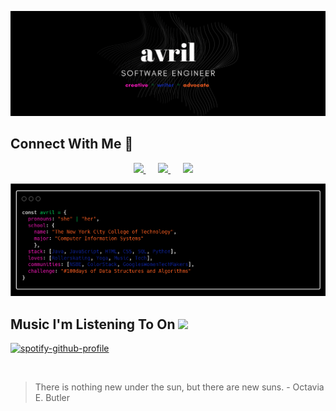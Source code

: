 
![Header](https://github.com/avrilkey/avrilkey/blob/main/images/header.png)

## Connect With Me 🔗 
  
<p align="center">
<a href="https://dev.to/avrilkey"><img src="https://img.shields.io/badge/dev.to-FF1ABF?style=for-the-badge&logo=devdotto&logoColor=white" />     </a>&nbsp;&nbsp;&nbsp;&nbsp;
<a href="https://twitter.com/ave_irl"><img src="https://img.shields.io/badge/Twitter-FC5F22?style=for-the-badge&logo=twitter&logoColor=white" /> </a>&nbsp;&nbsp;&nbsp;&nbsp;
 <a href="https://www.linkedin.com/in/avrilkey/"><img src="https://img.shields.io/badge/linkedin-%230077B5.svg?&style=for-the-badge&logo=linkedin&logoColor=white" /></a>&nbsp;&nbsp;&nbsp;&nbsp;
<p>


![About](https://github.com/avrilkey/avrilkey/blob/main/images/carbon.png)


## Music I'm Listening To On <img src="https://img.shields.io/badge/Spotify-1DB954?&style=for-the-badge&logo=spotify&logoColor=white" />

[![spotify-github-profile](https://spotify-github-profile.vercel.app/api/view?uid=be2llv68ztkzjzovyy5ebl1we&cover_image=true&theme=novatorem)](https://github.com/kittinan/spotify-github-profile)

<br>

> There is nothing new under the sun, but there are new suns. - Octavia E. Butler



